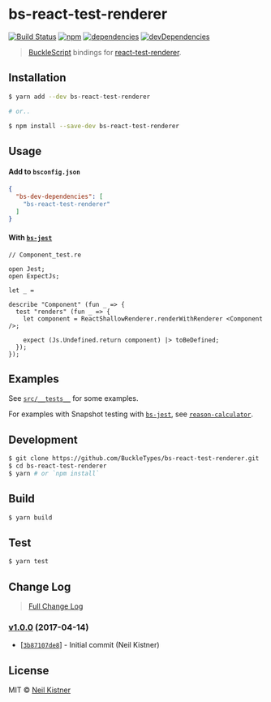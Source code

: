 # bs-react-test-renderer

[![Build Status][travis-image]][travis-url]
[![npm][npm-image]][npm-url]
[![dependencies][deps-image]][deps-url]
[![devDependencies][depsdev-image]][depsdev-url]

> [BuckleScript](//github.com/bloomberg/bucklescript) bindings for [react-test-renderer](//github.com/facebook/react/tree/master/packages/react-test-renderer).

## Installation

```sh
$ yarn add --dev bs-react-test-renderer

# or..

$ npm install --save-dev bs-react-test-renderer
```

## Usage

#### Add to `bsconfig.json`

```json
{
  "bs-dev-dependencies": [
    "bs-react-test-renderer"
  ]
}
```

#### With [`bs-jest`](//github.com/BuckleTypes/bs-jest)

```reason
// Component_test.re

open Jest;
open ExpectJs;

let _ =

describe "Component" (fun _ => {
  test "renders" (fun _ => {
    let component = ReactShallowRenderer.renderWithRenderer <Component />;

    expect (Js.Undefined.return component) |> toBeDefined;
  });
});
```

## Examples

See [`src/__tests__`](//github.com/BuckleTypes/bs-react-test-renderer/tree/master/src/__tests__) for some examples.

For examples with Snapshot testing with [`bs-jest`](//github.com/BuckleTypes/bs-jest), see [`reason-calculator`](//github.com/wyze/reason-calculator).

## Development

```sh
$ git clone https://github.com/BuckleTypes/bs-react-test-renderer.git
$ cd bs-react-test-renderer
$ yarn # or `npm install`
```

## Build

```sh
$ yarn build
```

## Test

```sh
$ yarn test
```

## Change Log

> [Full Change Log](changelog.md)

### [v1.0.0](https://github.com/BuckleTypes/bs-react-test-renderer/releases/tag/v1.0.0) (2017-04-14)

* [[`3b87107de8`](https://github.com/BuckleTypes/bs-react-test-renderer/commit/3b87107de8)] - Initial commit (Neil Kistner)

## License

MIT © [Neil Kistner](https://neilkistner.com)

[travis-image]: https://img.shields.io/travis/BuckleTypes/bs-react-test-renderer.svg?style=flat-square
[travis-url]: https://travis-ci.org/BuckleTypes/bs-react-test-renderer

[npm-image]: https://img.shields.io/npm/v/bs-react-test-renderer.svg?style=flat-square
[npm-url]: https://npm.im/bs-react-test-renderer

[deps-image]: https://img.shields.io/david/BuckleTypes/bs-react-test-renderer.svg?style=flat-square
[deps-url]: https://david-dm.org/BuckleTypes/bs-react-test-renderer

[depsdev-image]: https://img.shields.io/david/dev/BuckleTypes/bs-react-test-renderer.svg?style=flat-square
[depsdev-url]: https://david-dm.org/BuckleTypes/bs-react-test-renderer?type=dev
